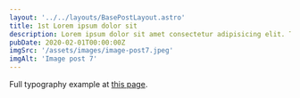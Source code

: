 ```yaml
---
layout: '../../layouts/BasePostLayout.astro'
title: 1st Lorem ipsum dolor sit
description: Lorem ipsum dolor sit amet consectetur adipisicing elit. Tenetur vero esse non molestias eos excepturi.
pubDate: 2020-02-01T00:00:00Z
imgSrc: '/assets/images/image-post7.jpeg'
imgAlt: 'Image post 7'
---
```


Full typography example at [this page](./sixth-post).
